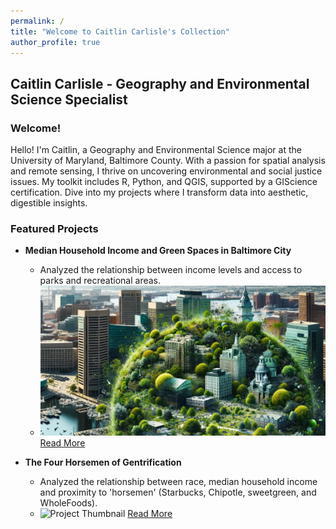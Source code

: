 ```yaml
---
permalink: /
title: "Welcome to Caitlin Carlisle's Collection"
author_profile: true
---
```


## Caitlin Carlisle - Geography and Environmental Science Specialist

### Welcome!
Hello! I'm Caitlin, a Geography and Environmental Science major at the University of Maryland, Baltimore County. With a passion for spatial analysis and remote sensing, I thrive on uncovering environmental and social justice issues. My toolkit includes R, Python, and QGIS, supported by a GIScience certification. Dive into my projects where I transform data into aesthetic, digestible insights.

### Featured Projects
- **Median Household Income and Green Spaces in Baltimore City**
  - Analyzed the relationship between income levels and access to parks and recreational areas.
  - ![Project Thumbnail](/images/cropped_port1.png) [Read More](/portfolio/portfolio-1)

- **The Four Horsemen of Gentrification**
  - Analyzed the relationship between race, median household income and proximity to 'horsemen' (Starbucks, Chipotle, sweetgreen, and WholeFoods).
  - ![Project Thumbnail](path_to_image) [Read More](/portfolio/portfolio-2)

